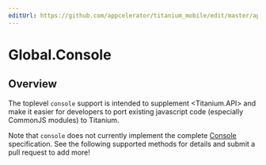 ```yaml
---
editUrl: https://github.com/appcelerator/titanium_mobile/edit/master/apidoc/Global/Console/Console.yml
---
```

# Global.Console

<TypeHeader/>

## Overview

The toplevel `console` support is intended to supplement <Titanium.API>
and make it easier for developers to port existing javascript code
(especially CommonJS modules) to Titanium.

Note that `console` does not currently implement the complete
[Console](https://developer.mozilla.org/de/docs/Web/API/Console) specification.
See the following supported methods for details and submit a pull request to add more!

<ApiDocs/>
